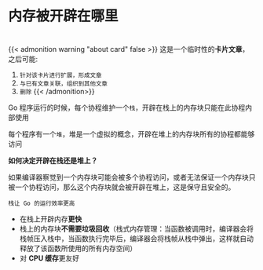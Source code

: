# 内存被开辟在哪里

<!--more-->
#

{{< admonition warning "about card" false >}}
这是一个临时性的**卡片文章**，之后可能:
1. `针对该卡片进行扩展，形成文章`
2. `与已有文章关联，组织到其他文章`
3. `删除`
{{< /admonition>}}


Go 程序运行的时候，每个协程维护一个`栈`，开辟在栈上的内存块只能在此协程内部使用

每个程序有一个`堆`，堆是一个虚拟的概念，开辟在堆上的内存块所有的协程都能够访问

**如何决定开辟在栈还是堆上？**

如果编译器察觉到一个内存块可能会被多个协程访问，或者无法保证一个内存块只被一个协程访问，那么这个内存块就会被开辟在堆上，这是保守且安全的。

`栈让 Go 的运行效率更高`
- 在栈上开辟内存**更快**
- 栈上的内存块**不需要垃圾回收**（栈式内存管理：当函数被调用时，编译器会将栈帧压入栈中，当函数执行完毕后，编译器会将栈帧从栈中弹出，这样就自动释放了该函数所使用的所有内存空间）
- 对 **CPU 缓存**更友好
